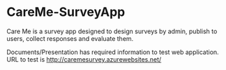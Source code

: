 # CareMe-SurveyApp
Care Me is a survey app designed to design surveys by admin, publish to users, collect responses and evaluate them.

Documents/Presentation has required information to test web application.
URL to test is http://caremesurvey.azurewebsites.net/
